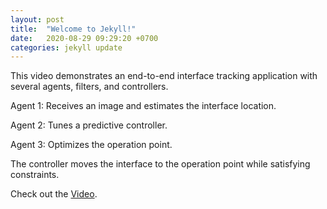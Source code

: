 ```yaml
---
layout: post
title:  "Welcome to Jekyll!"
date:   2020-08-29 09:29:20 +0700
categories: jekyll update
---
```

This video demonstrates an end-to-end interface tracking application with several agents, filters, and controllers. 

Agent 1: Receives an image and estimates the interface location.

Agent 2: Tunes a predictive controller.

Agent 3: Optimizes the operation point.

The controller moves the interface to the operation point while satisfying constraints.

Check out the [Video][video].

[video]: https://youtu.be/my2ewvk66J8
